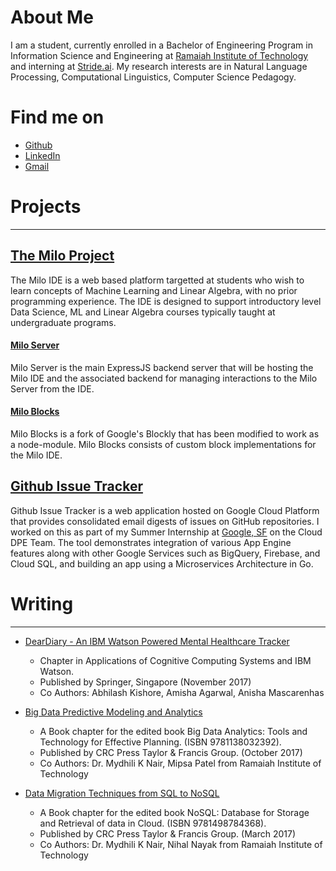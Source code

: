 # About Me

I am a student, currently enrolled in a Bachelor of Engineering Program in Information Science and Engineering at [Ramaiah Institute of Technology](http://msrit.edu/) and interning at [Stride.ai](https://stride.ai).
My research interests are in Natural Language Processing, Computational Linguistics, Computer Science Pedagogy. 

# Find me on
* [Github](https://github.com/arjun-rao)
* [LinkedIn](https://www.linkedin.com/in/arjunra0/)
* [Gmail](mailto:mailarjunrao@gmail.com)

# Projects
---
## [The Milo Project](https://4and4.github.io/)

The Milo IDE is a web based platform targetted at students who wish to learn concepts of Machine Learning and Linear Algebra, with no prior programming experience. The IDE is designed to support introductory level Data Science, ML and Linear Algebra courses typically taught at undergraduate programs.

#### [Milo Server](https://github.com/4and4/MiloServer)

Milo Server is the main ExpressJS backend server that will be hosting the Milo IDE and the associated backend for managing interactions to the Milo Server from the IDE. 

#### [Milo Blocks](https://github.com/4and4/milo-blocks)

Milo Blocks is a fork of Google's Blockly that has been modified to work as a node-module. Milo Blocks consists of custom block implementations for the Milo IDE. 


## [Github Issue Tracker](https://github.com/googlecloudplatform/issuetracker)

Github Issue Tracker is a web application hosted on Google Cloud Platform that provides consolidated email digests of issues on GitHub repositories. I worked on this as part of my Summer Internship at [Google, SF](https://cloud.google.com/) on the Cloud DPE Team. The tool demonstrates integration of various App Engine features along with other Google Services such as BigQuery, Firebase, and Cloud SQL, and building an app using a Microservices Architecture in Go.


# Writing
---

* [DearDiary - An IBM Watson Powered Mental Healthcare Tracker](https://link.springer.com/chapter/10.1007%2F978-981-10-6418-0_8)
	
	* Chapter in Applications of Cognitive Computing Systems and IBM Watson.
	* Published by Springer, Singapore (November 2017)
	* Co Authors: Abhilash Kishore, Amisha Agarwal, Anisha Mascarenhas


* [Big Data Predictive Modeling and Analytics](https://www.crcpress.com/NoSQL-Database-for-Storage-and-Retrieval-of-Data-in-Cloud/Deka/p/book/9781498784368)
	
	* A Book chapter for the edited book Big Data Analytics: Tools and Technology for Effective Planning. (ISBN 9781138032392).
	* Published by CRC Press Taylor & Francis Group. (October 2017)
	* Co Authors: Dr. Mydhili K Nair, Mipsa Patel from Ramaiah Institute of Technology

* [Data Migration Techniques from SQL to NoSQL](https://www.crcpress.com/NoSQL-Database-for-Storage-and-Retrieval-of-Data-in-Cloud/Deka/p/book/9781498784368) 	
	
	* A Book chapter for the edited book NoSQL: Database for Storage and Retrieval of data in Cloud. (ISBN
	9781498784368).
	* Published by CRC Press Taylor & Francis Group.  (March 2017)
	* Co Authors: Dr. Mydhili K Nair, Nihal Nayak from Ramaiah Institute of Technology



